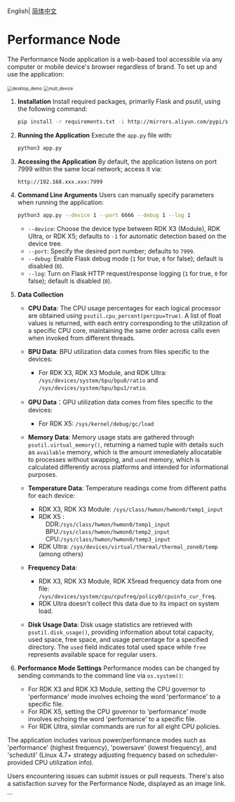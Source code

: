 English| [简体中文](./README_cn.md)

# Performance Node
The Performance Node application is a web-based tool accessible via any computer or mobile device's browser regardless of brand. To set up and use the application:

<img src=".\doc\desktop_demo.jpg" alt="desktop_demo" style="zoom:70%;" />

<img src=".\doc\mult_device.jpg" alt="mult_device" style="zoom:70%;" />

1. **Installation**
   Install required packages, primarily Flask and psutil, using the following command:
   ```bash
   pip install -r requirements.txt -i http://mirrors.aliyun.com/pypi/simple/ --trusted-host mirrors.aliyun.com
   ```

2. **Running the Application**
   Execute the `app.py` file with:
   ```bash
   python3 app.py
   ```

3. **Accessing the Application**
   By default, the application listens on port 7999 within the same local network; access it via:
   ```
   http://192.168.xxx.xxx:7999
   ```

4. **Command Line Arguments**
   Users can manually specify parameters when running the application:
   ```bash
   python3 app.py --device 1 --port 6666 --debug 1 --log 1
   ```
   - `--device`: Choose the device type between RDK X3 (Module), RDK Ultra, or RDK X5; defaults to `-1` for automatic detection based on the device tree.
   - `--port`: Specify the desired port number; defaults to `7999`.
   - `--debug`: Enable Flask debug mode (`1` for true, `0` for false); default is disabled (`0`).
   - `--log`: Turn on Flask HTTP request/response logging (`1` for true, `0` for false); default is disabled (`0`).

5. **Data Collection**
   - **CPU Data**: The CPU usage percentages for each logical processor are obtained using `psutil.cpu_percent(percpu=True)`. A list of float values is returned, with each entry corresponding to the utilization of a specific CPU core, maintaining the same order across calls even when invoked from different threads.

   - **BPU Data**: BPU utilization data comes from files specific to the devices:
     - For RDK X3, RDK X3 Module, and RDK Ultra: `/sys/devices/system/bpu/bpu0/ratio` and `/sys/devices/system/bpu/bpu1/ratio`.
   - **GPU Data**：GPU utilization data comes from files specific to the devices:
      - For RDK X5: `/sys/kernel/debug/gc/load`
   - **Memory Data**: Memory usage stats are gathered through `psutil.virtual_memory()`, returning a named tuple with details such as `available` memory, which is the amount immediately allocatable to processes without swapping, and `used` memory, which is calculated differently across platforms and intended for informational purposes.

   - **Temperature Data**: Temperature readings come from different paths for each device:
     - RDK X3, RDK X3 Module: `/sys/class/hwmon/hwmon0/temp1_input`
     - RDK X5 :   
     &nbsp;&nbsp;&nbsp;&nbsp;DDR:`/sys/class/hwmon/hwmon0/temp1_input`  
     &nbsp;&nbsp;&nbsp;&nbsp;BPU:`/sys/class/hwmon/hwmon0/temp2_input`  
     &nbsp;&nbsp;&nbsp;&nbsp;CPU:`/sys/class/hwmon/hwmon0/temp3_input`
     - RDK Ultra: `/sys/devices/virtual/thermal/thermal_zone8/temp` (among others)

   - **Frequency Data**:
     - RDK X3, RDK X3 Module, RDK X5read frequency data from one file: `/sys/devices/system/cpu/cpufreq/policy0/cpuinfo_cur_freq`.
     - RDK Ultra doesn't collect this data due to its impact on system load.

   - **Disk Usage Data**: Disk usage statistics are retrieved with `psutil.disk_usage()`, providing information about total capacity, used space, free space, and usage percentage for a specified directory. The `used` field indicates total used space while `free` represents available space for regular users.

6. **Performance Mode Settings**
   Performance modes can be changed by sending commands to the command line via `os.system()`:
   - For RDK X3 and RDK X3 Module, setting the CPU governor to 'performance' mode involves echoing the word 'performance' to a specific file.
   - For RDK X5, setting the CPU governor to 'performance' mode involves echoing the word 'performance' to a specific file.
   - For RDK Ultra, similar commands are run for all eight CPU policies.

The application includes various power/performance modes such as 'performance' (highest frequency), 'powersave' (lowest frequency), and 'schedutil' (Linux 4.7+ strategy adjusting frequency based on scheduler-provided CPU utilization info).

Users encountering issues can submit issues or pull requests. There's also a satisfaction survey for the Performance Node, displayed as an image link.

<img src=".\doc\survey.jpg" alt="survey" style="zoom:20%;" />
